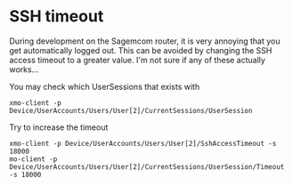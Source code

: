 # SSH timeout

During development on the Sagemcom router, it is very annoying that you get automatically logged out. This can be avoided by changing the SSH access timeout to a greater value. I'm not sure if any of these actually works...

You may check which UserSessions that exists with
```console
xmo-client -p Device/UserAccounts/Users/User[2]/CurrentSessions/UserSession
```
Try to increase the timeout

```console
xmo-client -p Device/UserAccounts/Users/User[2]/SshAccessTimeout -s 18000
mo-client -p Device/UserAccounts/Users/User[2]/CurrentSessions/UserSession/Timeout -s 18000
```

